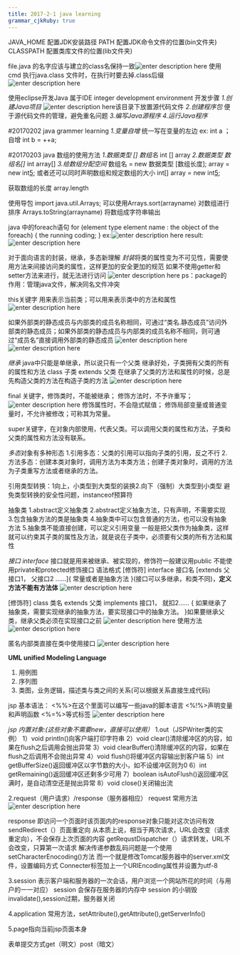```yaml
---
title: 2017-2-1 java learning
grammar_cjkRuby: true
---
```

JAVA_HOME 配置JDK安装路径
PATH 			 配置JDK命令文件的位置(bin文件夹)
CLASSPATH 配置类库文件的位置(lib文件夹)

file.java 的名字应该与建立的class名保持一致![enter description here][1]
使用cmd 执行java.class 文件时，在执行时要去掉.class后缀![enter description here][2]

使用eclipse开发Java 属于IDE integer development environment
开发步骤
*1.创建Java项目*
![enter description here][3]该目录下放置源代码文件
*2.创建程序包*  便于源代码文件的管理，避免重名问题
*3.编写Java源程序*
*4.运行Java程序*


  

#20170202 java grammer learning 
*1.变量自增*
统一写在变量的左边 ex: int a ； 自增 int b = ++a;

#20170203 java 数组的使用方法
*1.数据类型	[] 数组名*
int [] array
*2.数据类型  数组名[]*
int array[]
*3.给数组分配空间*
数组名 = new 数据类型 [数组长度];
array = new int[5];
或者还可以同时声明数组和规定数组的大小
int[] array = new int[5];

获取数组的长度 array.length

使用导包 import java.util.Arrays;
可以使用Arrays.sort(arrayname) 对数组进行排序
Arrays.toString(arrayname) 将数组成字符串输出

java 中的foreach语句
for (element type  element name : the object of the foreach)
{
	the running coding;
}
ex:![enter description here][4] result:![enter description here][5]

对于面向语言的封装，继承，多态新理解
*封装*将类的属性变为不可见性，需要使用方法来间接访问类的属性，这样更加的安全更加的规范
如果不使用getter和setter方法来进行，就无法进行访问
![enter description here][6]
ps：package的作用：管理java文件，解决同名文件冲突

this关键字
用来表示当前类；可以用来表示类中的方法和属性
![enter description here][7]

 如果外部类的静态成员与内部类的成员名称相同，可通过“类名.静态成员”访问外部类的静态成员；如果外部类的静态成员与内部类的成员名称不相同，则可通过“成员名”直接调用外部类的静态成员
 ![enter description here][8] ![enter description here][9]
 
 *继承*
 java中只能是单继承，所以说只有一个父类
继承好处，子类拥有父类的所有的属性和方法
class 子类 extends 父类
在继承了父类的方法和属性的时候，总是先构造父类的方法在构造子类的方法
![enter description here][10]
 
 final 关键字，修饰类时，不能被继承；
 修饰方法时，不予许重写；
 ![enter description here][11]
 修饰属性时，不会隐式赋值；
 修饰局部变量或普通变量时，不允许被修改；可称其为常量。
 
 super关键字，在对象内部使用，代表父类。可以调用父类的属性和方法，子类和父类的属性和方法没有联系。
 
 *多态*对象有多种形态
 1.引用多态：父类的引用可以指向子类的引用，反之不行
 2.方法多态：创建本类对象时，调用方法为本类方法；创建子类对象时，调用的方法为子类重写方法或者继承的方法。

引用类型转换：1向上，小类型到大类型的装换2.向下（强制）大类型到小类型
避免类型转换的安全性问题，instanceof预算符

抽象类
1.abstract定义抽象类
2.abstract定义抽象方法，只有声明，不需要实现
3.包含抽象方法的类是抽象类
4.抽象类中可以包含普通的方法，也可以没有抽象方法
5.抽象类不能直接创建，可以定义引用变量
一般是把父类作为抽象类，这样就可以约束其子类的属性及方法，就是说在子类中，必须要有父类的所有方法和属性
 
 *接口 interface* 接口就是用来被继承、被实现的，修饰符一般建议用public
 不能使用private和protected修饰接口
 语法格式 [修饰符] interface 接口名 [extends 父接口1， 父接口2 ......]{
  常量或者是抽象方法
 }(接口可以多继承，和类不同)，**定义方法不能有方法体**
 ![enter description here][12]
 
 [修饰符] class 类名 extends 父类 implements 接口1， 就扣2......
 {
 	如果继承了抽象类，需要实现继承的抽象方法，要实现接口中的抽象方法。
 }如果要继承父类，继承父类必须在实现接口之前
 ![enter description here][14]
 使用方法
 ![enter description here][15]
  
  匿名内部类直接在类中使用接口
  ![enter description here][16]
  
  **UML unified Modeling Language**
 1. 用例图 
 2. 序列图
 3. 类图，业务逻辑，描述类与类之间的关系(可以根据关系直接生成代码)
 
 jsp 基本语法：
 <%%>在这个里面可以编写一些java的脚本语言
 <%!%>声明变量和声明函数
 <%=%>等式标签
 ![enter description here][17]
 
 *jsp 内置对象:(这些对象不需要new，直接可以使用）*
 1.out（JSPWriter类的实例）
1）void println()向客户端打印字符串
2）void clear()清除缓冲区的内容，如果在flush之后调用会抛出异常
3）void clearBuffer()清除缓冲区的内容，如果在flush之后调用不会抛出异常
4）void flush()将缓冲区内容输出到客户端
5）int getBufferSize()返回缓冲区以字节数的大小，如不设缓冲区则为0
6）int getRemaining()返回缓冲区还剩多少可用
7）boolean isAutoFlush()返回缓冲区满时，是自动清空还是抛出异常
8）void close()关闭输出流

 2.request（用户请求）/response（服务器相应）
 request 常用方法
 ![enter description here][18]
 
 response 即访问一个页面时该页面内的response对象只能对这次访问有效
 sendRedirect（）页面重定向 从本质上说，相当于两次请求，URL会改变（请求重定向），不会保存上次页面的内容
 getRequstDispatcher（）请求转发，URL不会改变，只算第一次请求
 解决传递参数乱码问题是一个使用setCharacterEnocoding()方法
 而一个就是修改Tomcat服务器中的server.xml文件，设置编码方式
 Connecter标签加上一个URIEncoding属性并设置为utf-8
 
 3.session 表示客户端和服务器的一次会话，用户浏览一个网站所花的时间（与用户的一一对应）
session 会保存在服务器的内存中
session 的小销毁invalidate(),session过期，服务器关闭

 4.application 
 常用方法，setAttribute(),getAttribute(),getServerInfo()
 
 5.page指向当前jsp页面本身
 
表单提交方式get（明文）post（暗文）


  [1]: ./images/1485920252353.jpg "1485920252353.jpg"
  [2]: ./images/1485920504124.jpg "1485920504124.jpg"
  [3]: ./images/1485921757421.jpg "1485921757421.jpg"
  [4]: ./images/1486099852750.jpg "1486099852750.jpg"
  [5]: ./images/1486099883447.jpg "1486099883447.jpg"
  [6]: ./images/1486537718900.jpg "1486537718900.jpg"
  [7]: ./images/1486541383430.jpg "1486541383430.jpg"
  [8]: ./images/1486543342540.jpg "1486543342540.jpg"
  [9]: ./images/1486543394483.jpg "1486543394483.jpg"
  [10]: ./images/1486628668879.jpg "1486628668879.jpg"
  [11]: ./images/1486628872175.jpg "1486628872175.jpg"
  [12]: ./images/1486709290971.jpg "1486709290971.jpg"
  [14]: ./images/1486709259734.jpg "1486709259734.jpg"
  [15]: ./images/1486709462783.jpg "1486709462783.jpg"
  [16]: ./images/1486710064416.jpg "1486710064416.jpg"
  [17]: ./images/1486559508297.jpg "1486559508297.jpg"
  [18]: ./images/1486640970702.jpg "1486640970702.jpg"